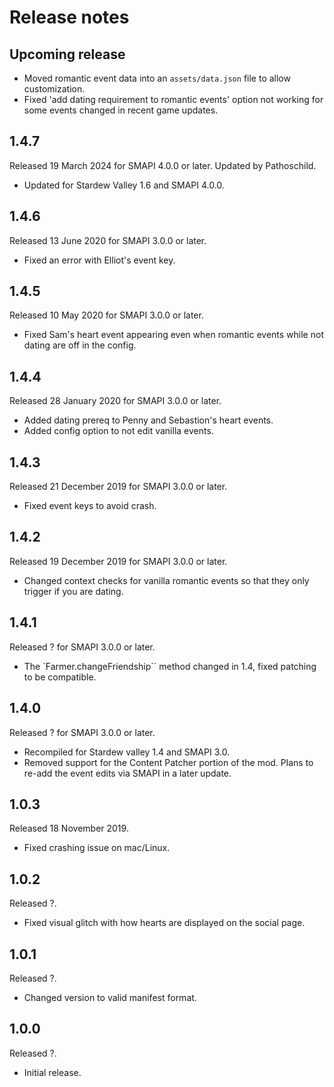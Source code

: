 ﻿# Release notes
## Upcoming release
- Moved romantic event data into an `assets/data.json` file to allow customization.
- Fixed 'add dating requirement to romantic events' option not working for some events changed in recent game updates.

## 1.4.7
Released 19 March 2024 for SMAPI 4.0.0 or later. Updated by Pathoschild.

- Updated for Stardew Valley 1.6 and SMAPI 4.0.0.

## 1.4.6
Released 13 June 2020 for SMAPI 3.0.0 or later.

- Fixed an error with Elliot's event key.

## 1.4.5
Released 10 May 2020 for SMAPI 3.0.0 or later.

- Fixed Sam's heart event appearing even when romantic events while not dating are off in the config.

## 1.4.4
Released 28 January 2020 for SMAPI 3.0.0 or later.

- Added dating prereq to Penny and Sebastion's heart events.
- Added config option to not edit vanilla events.

## 1.4.3
Released 21 December 2019 for SMAPI 3.0.0 or later.

- Fixed event keys to avoid crash.

## 1.4.2
Released 19 December 2019 for SMAPI 3.0.0 or later.

- Changed context checks for vanilla romantic events so that they only trigger if you are dating.

## 1.4.1
Released ? for SMAPI 3.0.0 or later.

- The `Farmer.changeFriendship`` method changed in 1.4, fixed patching to be compatible.

## 1.4.0
Released ? for SMAPI 3.0.0 or later.

- Recompiled for Stardew valley 1.4 and SMAPI 3.0.
- Removed support for the Content Patcher portion of the mod. Plans to re-add the event edits via SMAPI in a later update.

## 1.0.3
Released 18 November 2019.

- Fixed crashing issue on mac/Linux.


## 1.0.2
Released ?.

- Fixed visual glitch with how hearts are displayed on the social page.

## 1.0.1
Released ?.

- Changed version to valid manifest format.


## 1.0.0
Released ?.

- Initial release.
